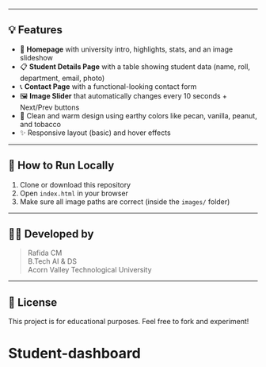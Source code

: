 
---

## 💡 Features

- 🏫 **Homepage** with university intro, highlights, stats, and an image slideshow
- 📋 **Student Details Page** with a table showing student data (name, roll, department, email, photo)
- 📞 **Contact Page** with a functional-looking contact form
- 🖼️ **Image Slider** that automatically changes every 10 seconds + Next/Prev buttons
- 🎨 Clean and warm design using earthy colors like pecan, vanilla, peanut, and tobacco
- ✨ Responsive layout (basic) and hover effects

---

## 🚀 How to Run Locally

1. Clone or download this repository
2. Open `index.html` in your browser
3. Make sure all image paths are correct (inside the `images/` folder)

---

## 👨‍💻 Developed by

> Rafida CM  
> B.Tech AI & DS  
> Acorn Valley Technological University

---

## 📜 License

This project is for educational purposes. Feel free to fork and experiment!
# Student-dashboard
